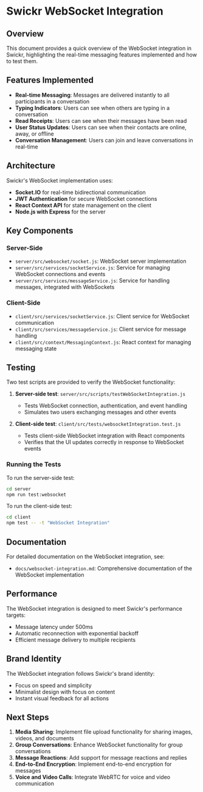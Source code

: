 # Swickr WebSocket Integration

## Overview

This document provides a quick overview of the WebSocket integration in Swickr, highlighting the real-time messaging features implemented and how to test them.

## Features Implemented

- **Real-time Messaging**: Messages are delivered instantly to all participants in a conversation
- **Typing Indicators**: Users can see when others are typing in a conversation
- **Read Receipts**: Users can see when their messages have been read
- **User Status Updates**: Users can see when their contacts are online, away, or offline
- **Conversation Management**: Users can join and leave conversations in real-time

## Architecture

Swickr's WebSocket implementation uses:

- **Socket.IO** for real-time bidirectional communication
- **JWT Authentication** for secure WebSocket connections
- **React Context API** for state management on the client
- **Node.js with Express** for the server

## Key Components

### Server-Side

- `server/src/websocket/socket.js`: WebSocket server implementation
- `server/src/services/socketService.js`: Service for managing WebSocket connections and events
- `server/src/services/messageService.js`: Service for handling messages, integrated with WebSockets

### Client-Side

- `client/src/services/socketService.js`: Client service for WebSocket communication
- `client/src/services/messageService.js`: Client service for message handling
- `client/src/context/MessagingContext.js`: React context for managing messaging state

## Testing

Two test scripts are provided to verify the WebSocket functionality:

1. **Server-side test**: `server/src/scripts/testWebSocketIntegration.js`
   - Tests WebSocket connection, authentication, and event handling
   - Simulates two users exchanging messages and other events

2. **Client-side test**: `client/src/tests/websocketIntegration.test.js`
   - Tests client-side WebSocket integration with React components
   - Verifies that the UI updates correctly in response to WebSocket events

### Running the Tests

To run the server-side test:

```bash
cd server
npm run test:websocket
```

To run the client-side test:

```bash
cd client
npm test -- -t "WebSocket Integration"
```

## Documentation

For detailed documentation on the WebSocket integration, see:

- `docs/websocket-integration.md`: Comprehensive documentation of the WebSocket implementation

## Performance

The WebSocket integration is designed to meet Swickr's performance targets:

- Message latency under 500ms
- Automatic reconnection with exponential backoff
- Efficient message delivery to multiple recipients

## Brand Identity

The WebSocket integration follows Swickr's brand identity:

- Focus on speed and simplicity
- Minimalist design with focus on content
- Instant visual feedback for all actions

## Next Steps

1. **Media Sharing**: Implement file upload functionality for sharing images, videos, and documents
2. **Group Conversations**: Enhance WebSocket functionality for group conversations
3. **Message Reactions**: Add support for message reactions and replies
4. **End-to-End Encryption**: Implement end-to-end encryption for messages
5. **Voice and Video Calls**: Integrate WebRTC for voice and video communication
